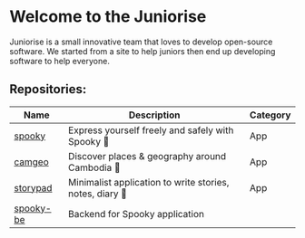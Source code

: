 # Welcome to the Juniorise

Juniorise is a small innovative team that loves to develop open-source software. We started from a site to help juniors then end up developing software to help everyone.

## Repositories:
| Name | Description | Category | 
| - | - | - |
|[spooky](https://github.com/juniorise/spooky) |Express yourself freely and safely with Spooky 🎃|App|
|[camgeo](https://github.com/juniorise/cambodia_geography) |Discover places & geography around Cambodia 📗|App|
|[storypad](https://github.com/juniorise/storypad) |Minimalist application to write stories, notes, diary 📝|App|
|[spooky-be](https://github.com/juniorise/spooky-be) |Backend for Spooky application||
